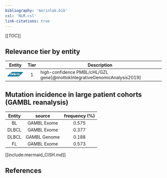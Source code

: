 ```yaml
---
bibliography: 'morinlab.bib'
csl: 'NLM.csl'
link-citations: true
---
```


[[_TOC_]]




## Relevance tier by entity

|Entity|Tier|Description|
|:------:|:----:|--------------------------------------|
|![PMBL](images/icons/PMBL_tier1.png)|1|high-confidence PMBL/cHL/GZL gene[@mottokIntegrativeGenomicAnalysis2019]|


## Mutation incidence in large patient cohorts (GAMBL reanalysis)

|Entity|source |frequency (%)|
|:------:|:----:|:----:|
|BL|GAMBL Exome |0.575 |
|DLBCL|GAMBL Exome |0.377 |
|DLBCL|GAMBL Genome |0.188 |
|FL|GAMBL Exome |0.573 |


[[include:mermaid_CISH.md]]

## References


